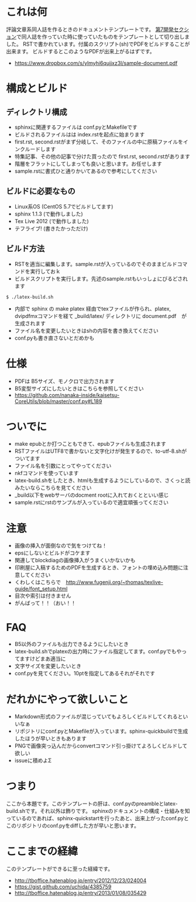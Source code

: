 これは何
==========

評論文章系同人誌を作るときのドキュメントテンプレートです。
[第7開発セクション](https://sites.google.com/site/dai7sec/)で同人誌を作っていた時に使っていたものをテンプレートとして切り出しました。
RSTで書かれています。付属のスクリプト(sh)でPDFをビルドすることが出来ます。
ビルドするとこのようなPDFが出来上がるはずです。

* https://www.dropbox.com/s/ylmyhi6qujjxz3l/sample-document.pdf


構成とビルド
============

ディレクトリ構成
----------------

* sphinxに関連するファイルは conf.pyとMakefileです
* ビルドされるファイルはは index.rstを起点に始まります
 * first.rst, second.rstがまず分岐して、そのファイルの中に原稿ファイルをインクルードします
 * 特集記事、その他の記事で分けた買ったので first.rst, second.rstがあります
 * 階層をフラットにしてしまっても良いと思います。お任せします
* sample.rstに書式ひと通りかいてあるので参考にしてください

ビルドに必要なもの
------------------

* Linux系OS (CentOS 5.7でビルドしてます)
* sphinx 1.1.3 (で動作しました)
* Tex Live 2012 (で動作しました)
 * テフライブ! (書きたかっただけ)


ビルド方法
----------

* RSTを適当に編集します。sample.rstが入っているのでそのままビルドコマンドを実行しておｋ
* ビルドスクリプトを実行します。先述のsample.rstもいっしょにびるどされます
```
$ ./latex-build.sh
```
* 内部で sphinx の make platex 経由でtexファイルが作られ、platex, dvipdfmxコマンドを経て _build/latex/ ディレクトリに document.pdf　が生成されます
 * ファイル名を変更したいときはshの内容を書き換えてください
 * conf.pyも書き直さないとだめかも

仕様
=====

* PDFは B5サイズ、モノクロで出力されます
 * B5変型サイズにしたいときはこちらを参照してください
  * https://github.com/nanaka-inside/kaisetsu-CoreUtils/blob/master/conf.py#L189

ついでに
========

* make epubとか打つこともできて、epubファイルも生成されます
* RSTファイルはUTF8で書かないと文字化けが発生するので、to-utf-8.shがついてます
 * ファイル名を引数にとってやってください
 * nkfコマンドを使っています
* latex-build.shをしたとき、htmlも生成するようにしているので、さくっと読みたいならこちらを見てください
 * _build以下をwebサーバのdocment rootに入れておくとといい感じ
* sample.rstにrstのサンプルが入っているので適宜頑張ってください

注意
====

* 画像の挿入が面倒なので気をつけてね！
 * epsにしないとビルドがコケます
 * 関連してblockdiagの画像挿入がうまくいかないかも
* 印刷屋に入稿するためのPDFを生成するとき、フォントの埋め込み問題に注意してください
 * くわしくはこちらで　http://www.fugenji.org/~thomas/texlive-guide/font_setup.html
* 目次や索引は付きません
 * がんばって！！（おい！！

FAQ
====

* B5以外のファイルも出力できるようにしたいとき
 * latex-build.shでplatexの出力時にファイル指定してます。conf.pyでもやってますけどまあ適当に
* 文字サイズを変更したいとき
 * conf.pyを見てください。10ptを指定してあるそれがそれです


だれかにやって欲しいこと
========================

* Markdown形式のファイルが混じっていてもよろしくビルドしてくれるといいなぁ
* リポジトリにconf.pyとMakefileが入っています。sphinx-quickbuildで生成したほうが早いときもあります
* PNGで画像突っ込んだからconvertコマンド引っ掛けてよろしくビルドして欲しい
* issueに積めよΣ

つまり
=======

ここから本題です。このテンプレートの肝は、conf.pyのpreambleとlatex-build.shです。それ以外は飾りです。
sphinxのドキュメントの構成・仕組みを知っているのであれば、sphinx-quickstartを行ったあと、出来上がったconf.pyとこのリポジトリのconf.pyをdiffした方が早いと思います。

ここまでの経緯
==============

このテンプレートができるに至った経緯です。

* http://tboffice.hatenablog.jp/entry/2012/12/23/024004
* https://gist.github.com/uchida/4385759
* http://tboffice.hatenablog.jp/entry/2013/01/08/035429

